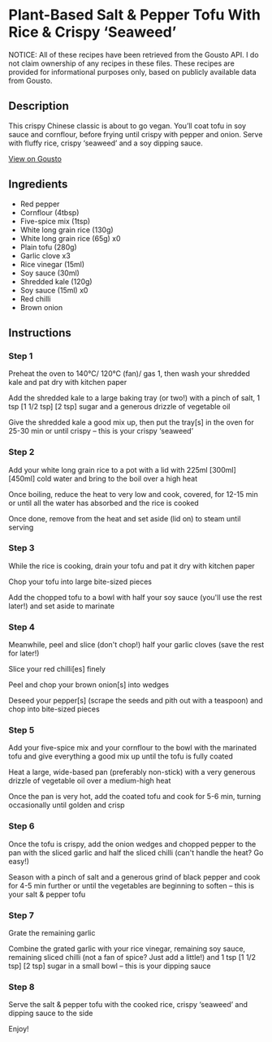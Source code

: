 # Plant-Based Salt & Pepper Tofu With Rice & Crispy ‘Seaweed’

NOTICE: All of these recipes have been retrieved from the Gousto API. I do not claim ownership of any recipes in these files. These recipes are provided for informational purposes only, based on publicly available data from Gousto.

## Description

This crispy Chinese classic is about to go vegan. You’ll coat tofu in soy sauce and cornflour, before frying until crispy with pepper and onion. Serve with fluffy rice, crispy ‘seaweed’ and a soy dipping sauce. 

[View on Gousto](https://www.gousto.co.uk/recipes/cookbook/plant-based-salt-pepper-tofu-with-rice-crispy-seaweed)

## Ingredients

- Red pepper
- Cornflour (4tbsp)
- Five-spice mix (1tsp)
- White long grain rice (130g)
- White long grain rice (65g) x0
- Plain tofu (280g)
- Garlic clove x3
- Rice vinegar (15ml)
- Soy sauce (30ml)
- Shredded kale (120g)
- Soy sauce (15ml) x0
- Red chilli
- Brown onion

## Instructions


### Step 1

Preheat the oven to 140°C/ 120°C (fan)/ gas 1, then wash your shredded kale and pat dry with kitchen paper

Add the shredded kale to a large baking tray (or two!) with a pinch of salt, 1 tsp <span class="text-purple">[1 1/2 tsp]</span> <span class="text-danger">[2 tsp]</span> sugar and a generous drizzle of vegetable oil

Give the shredded kale a good mix up, then put the tray[s] in the oven for 25-30 min or until crispy – this is your crispy ‘seaweed’


### Step 2

Add your white long grain rice to a pot with a lid with 225ml <span class="text-purple">[300ml]</span><span class="text-danger"> [450ml]</span> cold water and bring to the boil over a high heat

Once boiling, reduce the heat to very low and cook, covered, for 12-15 min or until all the water has absorbed and the rice is cooked

Once done, remove from the heat and set aside (lid on) to steam until serving


### Step 3

While the rice is cooking, drain your tofu and pat it dry with kitchen paper

Chop your tofu into large bite-sized pieces

Add the chopped tofu to a bowl with half your soy sauce (you'll use the rest later!) and set aside to marinate


### Step 4

Meanwhile, peel and slice (don't chop!) half your garlic cloves (save the rest for later!)

Slice your red chilli[es] finely

Peel and chop your brown onion[s] into wedges

Deseed your pepper[s] (scrape the seeds and pith out with a teaspoon) and chop into bite-sized pieces


### Step 5

Add your five-spice mix and your cornflour to the bowl with the marinated tofu and give everything a good mix up until the tofu is fully coated

Heat a large, wide-based pan (preferably non-stick) with a very generous drizzle of vegetable oil over a medium-high heat

Once the pan is very hot, add the coated tofu and cook for 5-6 min, turning occasionally until golden and crisp


### Step 6

Once the tofu is crispy, add the onion wedges and chopped pepper to the pan with the sliced garlic and half the sliced chilli (can't handle the heat? Go easy!)

Season with a pinch of salt and a generous grind of black pepper and cook for 4-5 min further or until the vegetables are beginning to soften – this is your salt & pepper tofu


### Step 7

Grate the remaining garlic

Combine the grated garlic with your rice vinegar, remaining soy sauce, remaining sliced chilli (not a fan of spice? Just add a little!) and 1 tsp <span class="text-purple">[1 1/2 tsp] </span><span class="text-danger">[2 tsp]</span> sugar in a small bowl – this is your dipping sauce

### Step 8

Serve the salt & pepper tofu with the cooked rice, crispy ‘seaweed’ and dipping sauce to the side

Enjoy!

